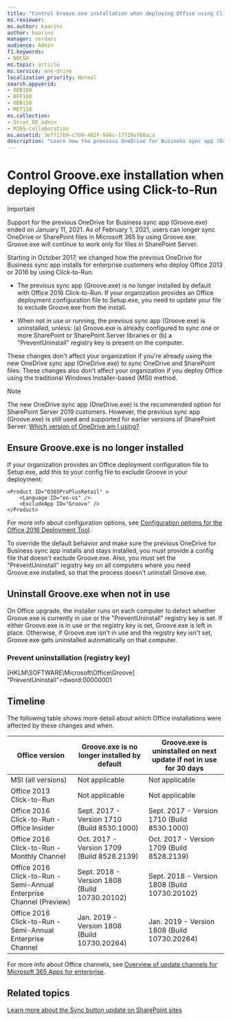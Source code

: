 ```yaml
---
title: "Control Groove.exe installation when deploying Office using Click-to-Run"
ms.reviewer: 
ms.author: kaarins
author: kaarins
manager: serdars
audience: Admin
f1.keywords:
- NOCSH
ms.topic: article
ms.service: one-drive
localization_priority: Normal
search.appverid:
- ODB160
- OFF160
- ODB150
- MET150
ms.collection: 
- Strat_OD_admin
- M365-collaboration
ms.assetid: 3eff17b9-c709-462f-946c-17719af68aca
description: "Learn how the previous OneDrive for Business sync app (Groove.exe) is excluded or uninstalled with Office Click-to-Run installations."
---
```


# Control Groove.exe installation when deploying Office using Click-to-Run

> [!IMPORTANT]
> Support for the previous OneDrive for Business sync app (Groove.exe) ended on January 11, 2021. As of February 1, 2021, users can longer sync OneDrive or SharePoint files in Microsoft 365 by using Groove.exe. Groove.exe will continue to work only for files in SharePoint Server.

Starting in October 2017, we changed how the previous OneDrive for Business sync app installs for enterprise customers who deploy Office 2013 or 2016 by using Click-to-Run.
  
- The previous sync app (Groove.exe) is no longer installed by default with Office 2016 Click-to-Run. If your organization provides an Office deployment configuration file to Setup.exe, you need to update your file to exclude Groove.exe from the install.

- When not in use or running, the previous sync app (Groove.exe) is uninstalled, unless: (a) Groove.exe is already configured to sync one or more SharePoint or SharePoint Server libraries or (b) a "PreventUninstall" registry key is present on the computer.

These changes don't affect your organization if you're already using the new OneDrive sync app (OneDrive.exe) to sync OneDrive and SharePoint files. These changes also don't affect your organization if you deploy Office using the traditional Windows Installer-based (MSI) method.
  
> [!NOTE]
> The new OneDrive sync app (OneDrive.exe) is the recommended option for SharePoint Server 2019 customers. However, the previous sync app (Groove.exe) is still used and supported for earlier versions of SharePoint Server. [Which version of OneDrive am I using?](https://support.office.com/article/19246eae-8a51-490a-8d97-a645c151f2ba)
  
## Ensure Groove.exe is no longer installed

If your organization provides an Office deployment configuration file to Setup.exe, add this to your config file to exclude Groove in your deployment:
  
```
<Product ID="O365ProPlusRetail" >
    <Language ID="en-us" />
    <ExcludeApp ID="Groove" />
</Product>
```

For more info about configuration options, see [Configuration options for the Office 2016 Deployment Tool](/DeployOffice/configuration-options-for-the-office-2016-deployment-tool).
  
To override the default behavior and make sure the previous OneDrive for Business sync app installs and stays installed, you must provide a config file that doesn't exclude Groove.exe. Also, you must set the "PreventUninstall" registry key on all computers where you need Groove.exe installed, so that the process doesn't uninstall Groove.exe.
  
## Uninstall Groove.exe when not in use

On Office upgrade, the installer runs on each computer to detect whether Groove.exe is currently in use or the "PreventUninstall" registry key is set. If either Groove.exe is in use or the registry key is set, Groove.exe is left in place. Otherwise, if Groove.exe isn't in use and the registry key isn't set, Groove.exe gets uninstalled automatically on that computer.
  
### Prevent uninstallation (registry key)

[HKLM\SOFTWARE\Microsoft\Office\Groove] "PreventUninstall"=dword:00000001
  
## Timeline

The following table shows more detail about which Office installations were affected by these changes and when. 


|**Office version**|**Groove.exe is no longer installed by default**|**Groove.exe is uninstalled on next update if not in use for 30 days**|
|---------|---------|---------|
|MSI (all versions)  <br/> |Not applicable  <br/> |Not applicable  <br/> |
|Office 2013 Click-to-Run  <br/> |Not applicable  <br/> |Not applicable  <br/> |
|Office 2016 Click-to-Run - Office Insider  <br/> |Sept. 2017 - Version 1710 (Build 8530.1000)  <br/> |Sept. 2017 - Version 1710 (Build 8530.1000)  <br/> |
|Office 2016 Click-to-Run - Monthly Channel  <br/> |Oct. 2017 - Version 1709 (Build 8528.2139)  <br/> |Oct. 2017 - Version 1709 (Build 8528.2139)  <br/> |
|Office 2016 Click-to-Run - Semi-Annual Enterprise Channel (Preview)  <br/> |Sept. 2018 - Version 1808 (Build 10730.20102)  <br/> |Sept. 2018 - Version 1808 (Build 10730.20102)  <br/> |
|Office 2016 Click-to-Run - Semi-Annual Enterprise Channel  <br/> |Jan. 2019 - Version 1808 (Build 10730.20264)  <br/> |Jan. 2019 - Version 1808 (Build 10730.20264)  <br/> |

For more info about Office channels, see [Overview of update channels for Microsoft 365 Apps for enterprise](/DeployOffice/overview-of-update-channels-for-office-365-proplus-for-enterprise).
  
## Related topics

[Learn more about the Sync button update on SharePoint sites](https://support.office.com/article/9762aef3-d17f-4486-aae3-9c20bb979cbf)
